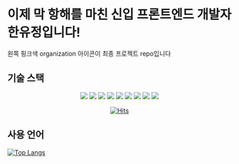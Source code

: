 <h1>이제 막 항해를 마친 신입 프론트엔드 개발자 <b>한유정</b>입니다! </h1>
 왼쪽 핑크색 organization 아이콘이 최종 프로젝트 repo입니다

<h2>기술 스택</h2>
<div align='center'>
<img src="https://img.shields.io/badge/React-61DAFB?style=for-the-badge&logo=React&logoColor=white">
<img src="https://img.shields.io/badge/CSS3-1572B6?style=for-the-badge&logo=CSS3&logoColor=white">
<img src="https://img.shields.io/badge/HTML5-E34F26?style=for-the-badge&logo=HTML5&logoColor=white">
<img src="https://img.shields.io/badge/JavaScript-F7DF1E?style=for-the-badge&logo=JavaScript&logoColor=white">
<img src="https://img.shields.io/badge/Redux-764ABC?style=for-the-badge&logo=Redux&logoColor=white">
<img src="https://img.shields.io/badge/Amazon AWS-232F3E?style=for-the-badge&logo=Amazon AWS&logoColor=white">
<img src="https://img.shields.io/badge/AWS Amplify-FF9900?style=for-the-badge&logo=AWS Amplify&logoColor=white">
<img src="https://img.shields.io/badge/ASANA-273347?style=for-the-badge&logo=ASANA&logoColor=white">
<img src="https://img.shields.io/badge/GitHub-181717?style=for-the-badge&logo=GitHub&logoColor=white">
  
[![Hits](https://hits.seeyoufarm.com/api/count/incr/badge.svg?url=https%3A%2F%2Fgithub.com%2Fyoodeve%2Fyoodeve&count_bg=%23D49393&title_bg=%23555555&icon=&icon_color=%23E7E7E7&title=hits&edge_flat=true)](https://hits.seeyoufarm.com)
 
</div>

<h2>사용 언어</h2>

[![Top Langs](https://github-readme-stats.vercel.app/api/top-langs/?username=yoodeve&langs_count=8)](https://github.com/yoodeve/github-readme-stats)
